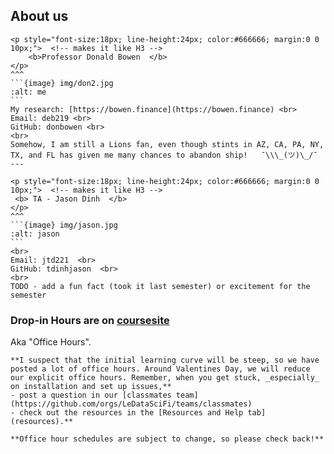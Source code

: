 ## About us
 
````{panels}
<p style="font-size:18px; line-height:24px; color:#666666; margin:0 0 10px;">  <!-- makes it like H3 -->
    <b>Professor Donald Bowen  </b>
</p>   
^^^
```{image} img/don2.jpg
:alt: me
```
My research: [https://bowen.finance](https://bowen.finance) <br>
Email: deb219 <br>
GitHub: donbowen <br> 
<br>
Somehow, I am still a Lions fan, even though stints in AZ, CA, PA, NY, TX, and FL has given me many chances to abandon ship!   ¯\\\_(ツ)\_/¯
---

<p style="font-size:18px; line-height:24px; color:#666666; margin:0 0 10px;">  <!-- makes it like H3 -->
 <b> TA - Jason Dinh  </b>
</p>
^^^
```{image} img/jason.jpg
:alt: jason
```
<br>
Email: jtd221  <br>
GitHub: tdinhjason  <br> 
<br>
TODO - add a fun fact (took it last semester) or excitement for the semester
````

### Drop-in Hours are on [coursesite](https://coursesite.lehigh.edu/course/view.php?id=193947)

Aka "Office Hours". 

```{note}  
**I suspect that the initial learning curve will be steep, so we have posted a lot of office hours. Around Valentines Day, we will reduce our explicit office hours. Remember, when you get stuck, _especially_ on installation and set up issues,**
- post a question in our [classmates team](https://github.com/orgs/LeDataSciFi/teams/classmates)
- check out the resources in the [Resources and Help tab](resources).**

**Office hour schedules are subject to change, so please check back!** 
```


